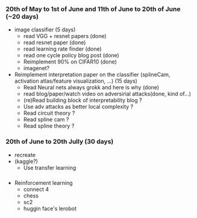 ### 20th of May to 1st of June and 11th of June to 20th of June (~20 days)
- image classifier (5 days)
    - read VGG + resnet papers (done)
    - read resnet paper (done)
    - read learning rate finder (done)
    - read one cycle policy blog post (done)
    - Reimplement 90% on CIFAR10 (done)
    - imagenet?
- Reimplement interpretation paper on the classifier (splineCam, activation atlas/feature visualization, ...) (15 days)
    - Read Neural nets always grokk and here is why (done)
    - read blog/paper/watch video on adversirial attacks(done, kind of...)
    - (re)Read building block of interpretability blog ?
    - Use adv attacks as better local complexity ?
    - Read circuit theory ?
    - Read spline cam ?
    - Read spline theory ?
### 20th of June to 20th Jully (30 days)
- recreate 
- (kaggle?)
    - Use transfer learning
### 
- Reinforcement learning
    - connect 4
    - chess
    - sc2
    - huggin face's lerobot
